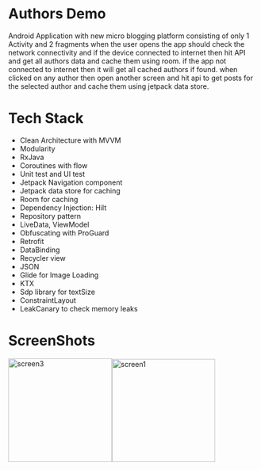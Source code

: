 # Authors Demo
Android Application with new micro blogging platform consisting of only 1 Activity and 2 fragments when the user opens the app should check the network connectivity and if the device connected to internet then hit API and get all authors data and cache them using room. if the app not connected to internet then it will get all cached authors if found. when clicked on any author then open another screen and hit api to get posts for the selected author and cache them using jetpack data store.
# Tech Stack
- Clean Architecture with MVVM
- Modularity
- RxJava
- Coroutines with flow
- Unit test and UI test
- Jetpack Navigation component
- Jetpack data store for caching
- Room for caching
- Dependency Injection: Hilt
- Repository pattern
- LiveData, ViewModel
- Obfuscating with ProGuard
- Retrofit
- DataBinding
- Recycler view 
- JSON
- Glide for Image Loading
- KTX
- Sdp library for textSize
- ConstraintLayout
- LeakCanary to check memory leaks
# ScreenShots
<img width="209" alt="screen3" src="https://user-images.githubusercontent.com/40995581/154990808-0bcf3b71-6168-4d88-a46d-d9057e8cbcd0.jpg"><img width="208" alt="screen1" src="https://user-images.githubusercontent.com/40995581/154990309-75b31dac-922e-4ec5-a5a6-bbc7d59b79e4.jpg">





